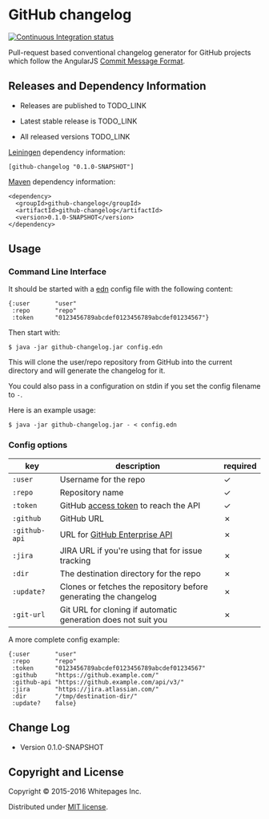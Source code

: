 # GitHub changelog

[![Continuous Integration status](https://api.travis-ci.org/whitepages/github-changelog.svg?branch=master)](http://travis-ci.org/whitepages/github-changelog)

Pull-request based conventional changelog generator for GitHub projects which follow the AngularJS [Commit Message Format].


## Releases and Dependency Information

* Releases are published to TODO_LINK

* Latest stable release is TODO_LINK

* All released versions TODO_LINK

[Leiningen] dependency information:

    [github-changelog "0.1.0-SNAPSHOT"]

[Maven] dependency information:

    <dependency>
      <groupId>github-changelog</groupId>
      <artifactId>github-changelog</artifactId>
      <version>0.1.0-SNAPSHOT</version>
    </dependency>



## Usage

### Command Line Interface

It should be started with a [edn] config file
with the following content:

```edn
{:user       "user"
 :repo       "repo"
 :token      "0123456789abcdef0123456789abcdef01234567"}
``` 

Then start with:

    $ java -jar github-changelog.jar config.edn

This will clone the user/repo repository from GitHub into the current directory
and will generate the changelog for it.

You could also pass in a configuration on stdin if you set the config filename to `-`.

Here is an example usage:

    $ java -jar github-changelog.jar - < config.edn

### Config options

| key           | description                                                      | required |
|---------------|------------------------------------------------------------------|----------|
| `:user`       | Username for the repo                                            | ✓        |
| `:repo`       | Repository name                                                  | ✓        |
| `:token`      | GitHub [access token] to reach the API                           | ✓        |
| `:github`     | GitHub URL                                                       | ✗        |
| `:github-api` | URL for [GitHub Enterprise API]                                  | ✗        |
| `:jira`       | JIRA URL if you're using that for issue tracking                 | ✗        |
| `:dir`        | The destination directory for the repo                           | ✗        |
| `:update?`    | Clones or fetches the repository before generating the changelog | ✗        |
| `:git-url`    | Git URL for cloning if automatic generation does not suit you    | ✗        |

A more complete config example:

```edn
{:user       "user"
 :repo       "repo"
 :token      "0123456789abcdef0123456789abcdef01234567"
 :github     "https://github.example.com/"
 :github-api "https://github.example.com/api/v3/"
 :jira       "https://jira.atlassian.com/"
 :dir        "/tmp/destination-dir/"
 :update?    false}
```


## Change Log

* Version 0.1.0-SNAPSHOT


## Copyright and License

Copyright © 2015-2016 Whitepages Inc.

Distributed under [MIT license](http://choosealicense.com/licenses/mit/).

[Leiningen]: http://leiningen.org/
[Maven]: http://maven.apache.org/
[Commit Message Format]: https://github.com/angular/angular.js/blob/master/DEVELOPERS.md#commit-message-format
[edn]: https://github.com/edn-format/edn
[access token]: https://help.github.com/articles/creating-an-access-token-for-command-line-use/
[GitHub Enterprise API]: https://developer.github.com/v3/enterprise/
